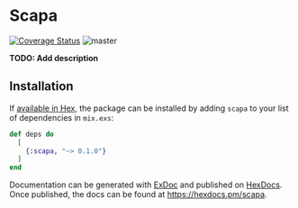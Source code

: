 # Scapa

[![Coverage Status](https://coveralls.io/repos/github/brunvez/scapa/badge.svg)](https://coveralls.io/github/brunvez/scapa)
![master](https://github.com/github/docs/actions/workflows/main.yml/badge.svg?branch=master)

**TODO: Add description**

## Installation

If [available in Hex](https://hex.pm/docs/publish), the package can be installed
by adding `scapa` to your list of dependencies in `mix.exs`:

```elixir
def deps do
  [
    {:scapa, "~> 0.1.0"}
  ]
end
```

Documentation can be generated with [ExDoc](https://github.com/elixir-lang/ex_doc)
and published on [HexDocs](https://hexdocs.pm). Once published, the docs can
be found at <https://hexdocs.pm/scapa>.

